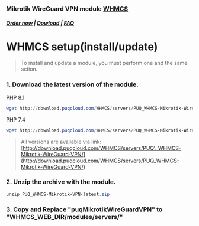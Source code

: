 ### Mikrotik WireGuard VPN module **[WHMCS](https://puqcloud.com/link.php?id=77)** 

#####  [Order now](https://puqcloud.com/index.php?rp=/store/whmcs-module-mikrotik-wireguard-vpn) | [Dowload](https://download.puqcloud.com/WHMCS/servers/PUQ_WHMCS-Mikrotik-WireGuard-VPN/) | [FAQ](https://faq.puqcloud.com/)

# WHMCS setup(install/update)

>To install and update a module, you must perform one and the same action.

### 1. Download the latest version of the module.

PHP 8.1

```Powershell
wget http://download.puqcloud.com/WHMCS/servers/PUQ_WHMCS-Mikrotik-WireGuard-VPN/PUQ_WHMCS-Mikrotik-WireGuard-VPN-latest.zip
```

PHP 7.4

```Powershell
wget http://download.puqcloud.com/WHMCS/servers/PUQ_WHMCS-Mikrotik-WireGuard-VPN/php74/PUQ_WHMCS-Mikrotik-WireGuard-VPN-latest.zip
```

>All versions are available via link: [http://download.puqcloud.com/WHMCS/servers/PUQ\_WHMCS-Mikrotik-WireGuard-VPN/](http://download.puqcloud.com/WHMCS/servers/PUQ_WHMCS-Mikrotik-WireGuard-VPN/)

### 2. Unzip the archive with the module.

```Powershell
unzip PUQ_WHMCS-Mikrotik-VPN-latest.zip 
```

### 3. Copy and Replace "puqMikrotikWireGuardVPN" to "WHMCS\_WEB\_DIR/modules/servers/"